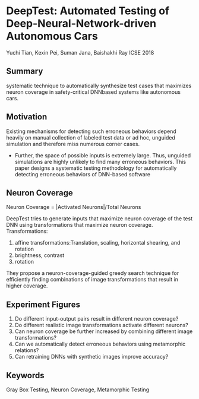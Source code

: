 # DeepTest: Automated Testing of Deep-Neural-Network-driven Autonomous Cars
Yuchi Tian, Kexin Pei, Suman Jana, Baishakhi Ray
ICSE 2018
## Summary 
systematic technique to automatically synthesize
test cases that maximizes neuron coverage in safety-critical DNNbased systems like autonomous cars.

## Motivation
Existing mechanisms for detecting such erroneous behaviors depend heavily on manual collection of labeled
test data or ad hoc, unguided simulation and therefore miss
numerous corner cases. 
- Further, the space of possible inputs is extremely large. Thus, unguided simulations are highly unlikely to
find many erroneous behaviors.  This paper designs a systematic
testing methodology for automatically detecting erroneous behaviors of DNN-based software

## Neuron Coverage
Neuron Coverage = |Activated Neurons|/Total Neurons

DeepTest tries to generate inputs that maximize neuron
coverage of the test DNN using transformations that maximize neuron coverage. 
Transformations:

1. affine transformations:Translation, scaling, horizontal shearing, and rotation
2. brightness, contrast
3. rotation

They propose a neuron-coverage-guided greedy search technique for efficiently
finding combinations of image transformations that result in higher
coverage.


## Experiment Figures
1. Do different input-output pairs result in different neuron
coverage?
2. Do different realistic image transformations activate different neurons?
3. Can neuron coverage be further increased by combining
different image transformations?
4. Can we automatically detect erroneous behaviors using
metamorphic relations?
5. Can retraining DNNs with synthetic images improve accuracy?
## Keywords
Gray Box Testing, Neuron Coverage,  Metamorphic Testing
